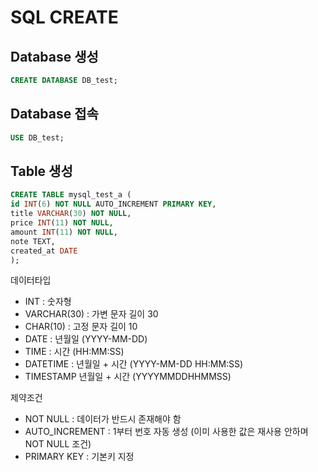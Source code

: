 # SQL CREATE

## Database 생성

```sql
CREATE DATABASE DB_test;
```

## Database 접속

```sql
USE DB_test;
```

## Table 생성

```sql
CREATE TABLE mysql_test_a ( 
id INT(6) NOT NULL AUTO_INCREMENT PRIMARY KEY, 
title VARCHAR(30) NOT NULL, 
price INT(11) NOT NULL,
amount INT(11) NOT NULL,
note TEXT, 
created_at DATE
); 
```

데이터타입
- INT : 숫자형
- VARCHAR(30) : 가변 문자 길이 30
- CHAR(10) : 고정 문자 길이 10
- DATE : 년월일 (YYYY-MM-DD)
- TIME : 시간 (HH:MM:SS)
- DATETIME : 년월일 + 시간 (YYYY-MM-DD HH:MM:SS)
- TIMESTAMP 년월일 + 시간 (YYYYMMDDHHMMSS)

제약조건
- NOT NULL : 데이터가 반드시 존재해야 함
- AUTO_INCREMENT : 1부터 번호 자동 생성 (이미 사용한 값은 재사용 안하며 NOT NULL 조건)
- PRIMARY KEY : 기본키 지정
